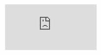 [![alt text](https://github.com/[username]/[reponame]/blob/[branch]/1.html)](https://github.com/serega854/test_departaments/blob/main/1.html)
